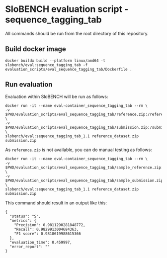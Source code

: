 # SloBENCH evaluation script - sequence_tagging_tab

All commands should be run from the root directory of this repository.

## Build docker image 
```
docker buildx build --platform linux/amd64 -t slobench/eval:sequence_tagging_tab -f evaluation_scripts/eval_sequence_tagging_tab/Dockerfile .
```

## Run evaluation 

Evaluation within SloBENCH will be run as follows:

```
docker run -it --name eval-container_sequence_tagging_tab --rm \
-v $PWD/evaluation_scripts/eval_sequence_tagging_tab/reference.zip:/reference_dataset.zip \
-v $PWD/evaluation_scripts/eval_sequence_tagging_tab/submission.zip:/submission.zip \
slobench/eval:sequence_tagging_tab_1.1 reference_dataset.zip submission.zip
```

As `reference.zip` is not available, you can do manual testing as follows:


```
docker run -it --name eval-container_sequence_tagging_tab --rm \
-v $PWD/evaluation_scripts/eval_sequence_tagging_tab/sample_reference.zip:/reference_dataset.zip \
-v $PWD/evaluation_scripts/eval_sequence_tagging_tab/sample_submission.zip:/submission.zip \
slobench/eval:sequence_tagging_tab_1.1 reference_dataset.zip submission.zip
```

This command should result in an output like this:


```
{
  "status": "S",
  "metrics": {
    "Precision": 0.9811290281848772,
    "Recall": 0.9829913004684363,
    "F1 score": 0.9818619988615366
  },
  "evaluation_time": 0.459997,
  "error_report": ""
}
```